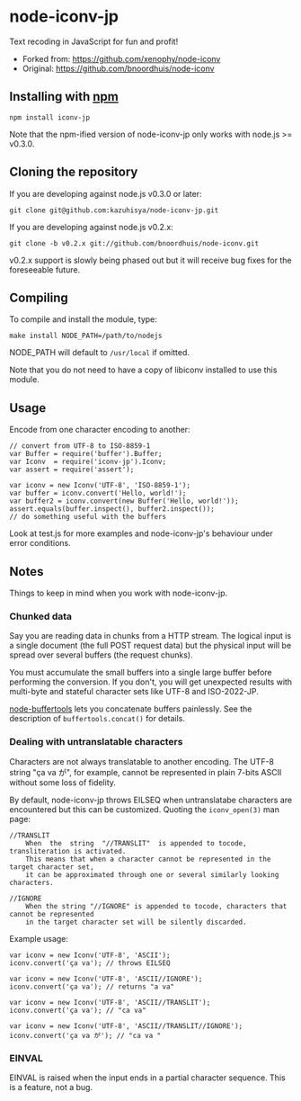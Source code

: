 # node-iconv-jp
Text recoding in JavaScript for fun and profit!

* Forked from: https://github.com/xenophy/node-iconv
* Original: https://github.com/bnoordhuis/node-iconv

## Installing with [npm](http://npmjs.org/)

	npm install iconv-jp

Note that the npm-ified version of node-iconv-jp only
works with node.js >= v0.3.0.

## Cloning the repository

If you are developing against node.js v0.3.0 or later:

	git clone git@github.com:kazuhisya/node-iconv-jp.git

If you are developing against node.js v0.2.x:

	git clone -b v0.2.x git://github.com/bnoordhuis/node-iconv.git

v0.2.x support is slowly being phased out but it will receive bug fixes
for the foreseeable future.

## Compiling

To compile and install the module, type:

	make install NODE_PATH=/path/to/nodejs

NODE_PATH will default to `/usr/local` if omitted.

Note that you do not need to have a copy of libiconv installed to use this module.

## Usage

Encode from one character encoding to another:

	// convert from UTF-8 to ISO-8859-1
	var Buffer = require('buffer').Buffer;
	var Iconv  = require('iconv-jp').Iconv;
	var assert = require('assert');
	
	var iconv = new Iconv('UTF-8', 'ISO-8859-1');
	var buffer = iconv.convert('Hello, world!');
	var buffer2 = iconv.convert(new Buffer('Hello, world!'));
	assert.equals(buffer.inspect(), buffer2.inspect());
	// do something useful with the buffers

Look at test.js for more examples and node-iconv-jp's behaviour under error conditions.

## Notes

Things to keep in mind when you work with node-iconv-jp.

### Chunked data

Say you are reading data in chunks from a HTTP stream. The logical input is a single document (the full POST request data) but the physical input will be spread over several buffers (the request chunks).

You must accumulate the small buffers into a single large buffer before performing the conversion. If you don't, you will get unexpected results with multi-byte and stateful character sets like UTF-8 and ISO-2022-JP.

[node-buffertools](http://github.com/bnoordhuis/node-buffertools) lets you concatenate buffers painlessly. See the description of `buffertools.concat()` for details.

### Dealing with untranslatable characters

Characters are not always translatable to another encoding. The UTF-8 string
"ça va が", for example, cannot be represented in plain 7-bits ASCII without
some loss of fidelity.

By default, node-iconv-jp throws EILSEQ when untranslatabe characters are encountered
but this can be customized. Quoting the `iconv_open(3)` man page:

	//TRANSLIT
		When  the  string  "//TRANSLIT"  is appended to tocode, transliteration is activated.
		This means that when a character cannot be represented in the target character set,
		it can be approximated through one or several similarly looking characters.

	//IGNORE
		When the string "//IGNORE" is appended to tocode, characters that cannot be represented
		in the target character set will be silently discarded.

Example usage:

	var iconv = new Iconv('UTF-8', 'ASCII');
	iconv.convert('ça va'); // throws EILSEQ

	var iconv = new Iconv('UTF-8', 'ASCII//IGNORE');
	iconv.convert('ça va'); // returns "a va"

	var iconv = new Iconv('UTF-8', 'ASCII//TRANSLIT');
	iconv.convert('ça va'); // "ca va"

	var iconv = new Iconv('UTF-8', 'ASCII//TRANSLIT//IGNORE');
	iconv.convert('ça va が'); // "ca va "

### EINVAL

EINVAL is raised when the input ends in a partial character sequence. This is a feature,
not a bug.
